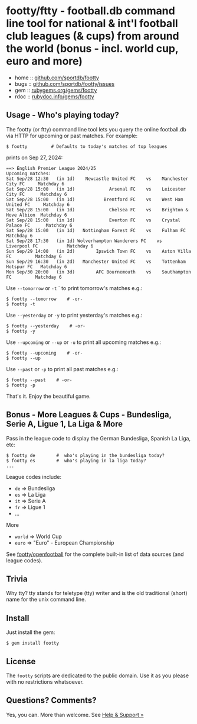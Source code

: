 # footty/ftty - football.db command line tool for national & int'l football club leagues (& cups) from around the world (bonus - incl. world cup, euro and more)


* home  :: [github.com/sportdb/footty](https://github.com/sportdb/footty)
* bugs  :: [github.com/sportdb/footty/issues](https://github.com/sportdb/footty/issues)
* gem   :: [rubygems.org/gems/footty](https://rubygems.org/gems/footty)
* rdoc  :: [rubydoc.info/gems/footty](http://rubydoc.info/gems/footty)





## Usage - Who's playing today?

The footty (or ftty) command line tool lets you query the online football.db via HTTP
for upcoming or past matches. For example:

    $ footty         # Defaults to today's matches of top leagues
    

prints on Sep 27, 2024:

    ==> English Premier League 2024/25
    Upcoming matches:
    Sat Sep/28 12:30   (in 1d)    Newcastle United FC    vs    Manchester City FC     Matchday 6
    Sat Sep/28 15:00   (in 1d)             Arsenal FC    vs    Leicester City FC      Matchday 6
    Sat Sep/28 15:00   (in 1d)           Brentford FC    vs    West Ham United FC     Matchday 6
    Sat Sep/28 15:00   (in 1d)             Chelsea FC    vs    Brighton & Hove Albion  Matchday 6
    Sat Sep/28 15:00   (in 1d)             Everton FC    vs    Crystal Palace FC      Matchday 6
    Sat Sep/28 15:00   (in 1d)   Nottingham Forest FC    vs    Fulham FC              Matchday 6
    Sat Sep/28 17:30   (in 1d) Wolverhampton Wanderers FC    vs    Liverpool FC           Matchday 6
    Sun Sep/29 14:00   (in 2d)        Ipswich Town FC    vs    Aston Villa FC         Matchday 6
    Sun Sep/29 16:30   (in 2d)   Manchester United FC    vs    Tottenham Hotspur FC   Matchday 6
    Mon Sep/30 20:00   (in 3d)        AFC Bournemouth    vs    Southampton FC         Matchday 6



Use `--tomorrow` or `-t` ` to print tomorrow's matches e.g.:

    $ footty --tomorrow    # -or-
    $ footty -t

Use `--yesterday` or `-y`  to print yesterday's matches e.g.:

    $ footty --yesterday    # -or-
    $ footty -y

Use `--upcoming` or `--up` or `-u` to print all upcoming matches e.g.:

    $ footty --upcoming    # -or-
    $ footty --up

Use `--past` or `-p` to print all past matches e.g.:

    $ footty --past    # -or-
    $ footty -p



That's it. Enjoy the beautiful game.


## Bonus - More Leagues & Cups  - Bundesliga, Serie A, Ligue 1, La Liga & More

Pass in the league code to display the German Bundesliga, Spanish La Liga, etc:

    $ footty de        #  who's playing in the bundesliga today?
    $ footty es        #  who's playing in la liga today?
    ...

League codes include:

- `de`  =>  Bundesliga
- `es`  =>  La Liga
- `it`  =>  Serie A
- `fr`  =>  Ligue 1
- ...

More

- `world`  =>  World Cup
- `euro`   =>  "Euro" - European Championship

See [footty/openfootball](https://github.com/sportdb/footty/blob/master/lib/footty/openfootball.rb) for the complete built-in list of data sources (and league codes).




## Trivia

Why tty? tty stands for teletype (tty) writer and is the old traditional (short) name for the unix command line.


## Install

Just install the gem:

    $ gem install footty


## License

The `footty` scripts are dedicated to the public domain.
Use it as you please with no restrictions whatsoever.




## Questions? Comments?

Yes, you can. More than welcome.
See [Help & Support »](https://github.com/openfootball/help)

